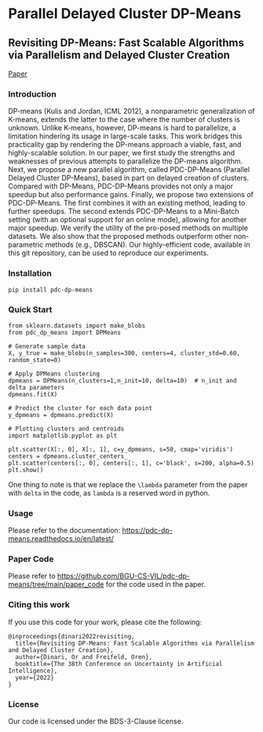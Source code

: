 # Parallel Delayed Cluster DP-Means

## Revisiting DP-Means: Fast Scalable Algorithms via Parallelism and Delayed Cluster Creation
[Paper](https://openreview.net/pdf?id=rnzVBD8jqlq) <br>

### Introduction
DP-means (Kulis and Jordan, ICML 2012), a nonparametric generalization of K-means, extends the latter to the case where the
number of clusters is unknown. Unlike K-means, however, DP-means is hard to parallelize, a limitation hindering its usage in large-scale tasks. This work bridges this practicality gap by rendering the DP-means approach a viable, fast, and highly-scalable solution. In our paper, we first study the strengths and weaknesses of previous attempts to parallelize the DP-means algorithm. Next, we propose a new parallel algorithm, called PDC-DP-Means (Parallel Delayed Cluster DP-Means), based in part on delayed creation of clusters. Compared with DP-Means, PDC-DP-Means provides not only a major speedup but also performance gains. Finally, we propose two extensions of PDC-DP-Means. The first combines it with an existing method, leading to further speedups. The second extends PDC-DP-Means to a Mini-Batch setting (with an optional support for an online mode), allowing for another major speedup. We verify the utility of the pro-posed methods on multiple datasets. We also show that the proposed methods outperform other non-parametric methods (e.g., DBSCAN). Our highly-efficient code, available in this git repository, can be used to reproduce our experiments. 


### Installation
`pip install pdc-dp-means`

### Quick Start

    from sklearn.datasets import make_blobs
    from pdc_dp_means import DPMeans

    # Generate sample data
    X, y_true = make_blobs(n_samples=300, centers=4, cluster_std=0.60, random_state=0)

    # Apply DPMeans clustering
    dpmeans = DPMeans(n_clusters=1,n_init=10, delta=10)  # n_init and delta parameters
    dpmeans.fit(X)

    # Predict the cluster for each data point
    y_dpmeans = dpmeans.predict(X)

    # Plotting clusters and centroids
    import matplotlib.pyplot as plt

    plt.scatter(X[:, 0], X[:, 1], c=y_dpmeans, s=50, cmap='viridis')
    centers = dpmeans.cluster_centers_
    plt.scatter(centers[:, 0], centers[:, 1], c='black', s=200, alpha=0.5)
    plt.show()

One thing to note is that we replace the `\lambda` parameter from the paper with `delta` in the code, as `lambda` is a reserved word in python.

### Usage
Please refer to the documentation: https://pdc-dp-means.readthedocs.io/en/latest/

### Paper Code
Please refer to https://github.com/BGU-CS-VIL/pdc-dp-means/tree/main/paper_code for the code used in the paper.

### Citing this work
If you use this code for your work, please cite the following:

```
@inproceedings{dinari2022revisiting,
  title={Revisiting DP-Means: Fast Scalable Algorithms via Parallelism and Delayed Cluster Creation},
  author={Dinari, Or and Freifeld, Oren},
  booktitle={The 38th Conference on Uncertainty in Artificial Intelligence},
  year={2022}
}
```
### License 
Our code is licensed under the BDS-3-Clause license.
